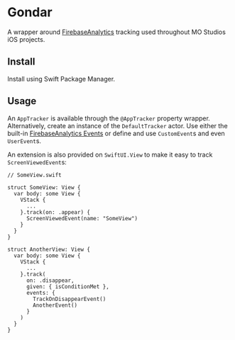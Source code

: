 # Gondar

A wrapper around [FirebaseAnalytics](https://github.com/firebase/firebase-ios-sdk) tracking used throughout MO Studios iOS projects.

## Install

Install using Swift Package Manager.

## Usage

An `AppTracker` is available through the `@AppTracker` property wrapper. Alternatively, create an instance of the `DefaultTracker` actor. Use either the built-in [FirebaseAnalytics Events](https://firebase.google.com/docs/reference/swift/firebaseanalytics/api/reference/Constants) or define and use `CustomEvent`s and even `UserEvent`s.

An extension is also provided on `SwiftUI.View` to make it easy to track `ScreenViewedEvent`s:

```
// SomeView.swift

struct SomeView: View {
  var body: some View {
    VStack {
      ...
    }.track(on: .appear) {
      ScreenViewedEvent(name: "SomeView")
    }
  }
}

struct AnotherView: View {
  var body: some View {
    VStack {
      ...
    }.track(
      on: .disappear, 
      given: { isConditionMet },
      events: {
        TrackOnDisappearEvent()
        AnotherEvent()
      }
    )
  }
}
```
